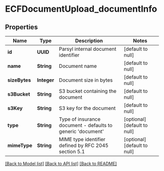 # ECFDocumentUpload_documentInfo
## Properties

| Name | Type | Description | Notes |
|------------ | ------------- | ------------- | -------------|
| **id** | **UUID** | Parsyl internal document identifier | [default to null] |
| **name** | **String** | Document name | [default to null] |
| **sizeBytes** | **Integer** | Document size in bytes | [default to null] |
| **s3Bucket** | **String** | S3 bucket containing the document | [default to null] |
| **s3Key** | **String** | S3 key for the document | [default to null] |
| **type** | **String** | Type of insurance document - defaults to generic &#39;document&#39; | [optional] [default to null] |
| **mimeType** | **String** | MIME type identifier defined by RFC 2045 section 5.1 | [optional] [default to null] |

[[Back to Model list]](../README.md#documentation-for-models) [[Back to API list]](../README.md#documentation-for-api-endpoints) [[Back to README]](../README.md)

